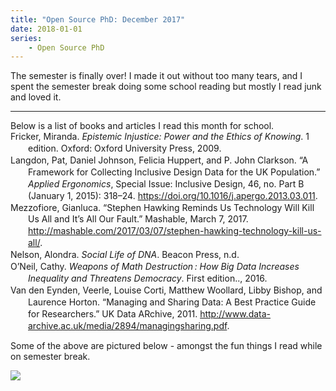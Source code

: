 ```yaml
---
title: "Open Source PhD: December 2017"
date: 2018-01-01
series: 
    - Open Source PhD
---
```


The semester is finally over! I made it out without too many tears, and I spent the semester break doing some school reading but mostly I read junk and loved it.

<hr>
Below is a list of books and articles I read this month for school.

<div class="csl-bib-body" style="line-height: 1.35; margin-left: 2em; text-indent:-2em;">
  <div class="csl-entry">Fricker, Miranda. <i>Epistemic Injustice: Power and the Ethics of Knowing</i>. 1 edition. Oxford: Oxford University Press, 2009.</div>
  <span class="Z3988" title="url_ver=Z39.88-2004&amp;ctx_ver=Z39.88-2004&amp;rfr_id=info%3Asid%2Fzotero.org%3A2&amp;rft_id=urn%3Aisbn%3A978-0-19-957052-2&amp;rft_val_fmt=info%3Aofi%2Ffmt%3Akev%3Amtx%3Abook&amp;rft.genre=book&amp;rft.btitle=Epistemic%20Injustice%3A%20Power%20and%20the%20Ethics%20of%20Knowing&amp;rft.place=Oxford&amp;rft.publisher=Oxford%20University%20Press&amp;rft.edition=1%20edition&amp;rft.aufirst=Miranda&amp;rft.aulast=Fricker&amp;rft.au=Miranda%20Fricker&amp;rft.date=2009-09-28&amp;rft.tpages=208&amp;rft.isbn=978-0-19-957052-2&amp;rft.language=English"></span>
  <div class="csl-entry">Langdon, Pat, Daniel Johnson, Felicia Huppert, and P. John Clarkson. “A Framework for Collecting Inclusive Design Data for the UK Population.” <i>Applied Ergonomics</i>, Special Issue: Inclusive Design, 46, no. Part B (January 1, 2015): 318–24. <a href="https://doi.org/10.1016/j.apergo.2013.03.011">https://doi.org/10.1016/j.apergo.2013.03.011</a>.</div>
  <span class="Z3988" title="url_ver=Z39.88-2004&amp;ctx_ver=Z39.88-2004&amp;rfr_id=info%3Asid%2Fzotero.org%3A2&amp;rft_id=info%3Adoi%2F10.1016%2Fj.apergo.2013.03.011&amp;rft_val_fmt=info%3Aofi%2Ffmt%3Akev%3Amtx%3Ajournal&amp;rft.genre=article&amp;rft.atitle=A%20framework%20for%20collecting%20inclusive%20design%20data%20for%20the%20UK%20population&amp;rft.jtitle=Applied%20Ergonomics&amp;rft.stitle=Applied%20Ergonomics&amp;rft.volume=46&amp;rft.issue=Part%20B&amp;rft.aufirst=Pat&amp;rft.aulast=Langdon&amp;rft.au=Pat%20Langdon&amp;rft.au=Daniel%20Johnson&amp;rft.au=Felicia%20Huppert&amp;rft.au=P.%20John%20Clarkson&amp;rft.date=2015-01-01&amp;rft.pages=318-324&amp;rft.spage=318&amp;rft.epage=324&amp;rft.issn=0003-6870"></span>
  <div class="csl-entry">Mezzofiore, Gianluca. “Stephen Hawking Reminds Us Technology Will Kill Us All and It’s All Our Fault.” Mashable, March 7, 2017. <a href="http://mashable.com/2017/03/07/stephen-hawking-technology-kill-us-all/">http://mashable.com/2017/03/07/stephen-hawking-technology-kill-us-all/</a>.</div>
  <span class="Z3988" title="url_ver=Z39.88-2004&amp;ctx_ver=Z39.88-2004&amp;rfr_id=info%3Asid%2Fzotero.org%3A2&amp;rft_val_fmt=info%3Aofi%2Ffmt%3Akev%3Amtx%3Adc&amp;rft.type=webpage&amp;rft.title=Stephen%20Hawking%20reminds%20us%20technology%20will%20kill%20us%20all%20and%20it's%20all%20our%20fault&amp;rft.description=%22We%20need%20to%20control%20this%20inherited%20instinct%20by%20our%20logic%20and%20reason.%22&amp;rft.identifier=http%3A%2F%2Fmashable.com%2F2017%2F03%2F07%2Fstephen-hawking-technology-kill-us-all%2F&amp;rft.aufirst=Gianluca&amp;rft.aulast=Mezzofiore&amp;rft.au=Gianluca%20Mezzofiore&amp;rft.date=2017-03-07"></span>
  <div class="csl-entry">Nelson, Alondra. <i>Social Life of DNA</i>. Beacon Press, n.d.</div>
  <span class="Z3988" title="url_ver=Z39.88-2004&amp;ctx_ver=Z39.88-2004&amp;rfr_id=info%3Asid%2Fzotero.org%3A2&amp;rft_id=urn%3Aisbn%3A978-0-8070-3301-2&amp;rft_val_fmt=info%3Aofi%2Ffmt%3Akev%3Amtx%3Abook&amp;rft.genre=book&amp;rft.btitle=Social%20Life%20of%20DNA&amp;rft.publisher=Beacon%20Press&amp;rft.aufirst=Alondra&amp;rft.aulast=Nelson&amp;rft.au=Alondra%20Nelson&amp;rft.isbn=978-0-8070-3301-2"></span>
  <div class="csl-entry">O’Neil, Cathy. <i>Weapons of Math Destruction : How Big Data Increases Inequality and Threatens Democracy</i>. First edition.., 2016.</div>
  <span class="Z3988" title="url_ver=Z39.88-2004&amp;ctx_ver=Z39.88-2004&amp;rfr_id=info%3Asid%2Fzotero.org%3A2&amp;rft_id=urn%3Aisbn%3A978-0-14-198541-1&amp;rft_val_fmt=info%3Aofi%2Ffmt%3Akev%3Amtx%3Abook&amp;rft.genre=book&amp;rft.btitle=Weapons%20of%20math%20destruction%20%3A%20how%20big%20data%20increases%20inequality%20and%20threatens%20democracy&amp;rft.edition=First%20edition..&amp;rft.aufirst=Cathy&amp;rft.aulast=O'Neil&amp;rft.au=Cathy%20O'Neil&amp;rft.date=2016&amp;rft.isbn=978-0-14-198541-1&amp;rft.language=eng"></span>
  <div class="csl-entry">Van den Eynden, Veerle, Louise Corti, Matthew Woollard, Libby Bishop, and Laurence Horton. “Managing and Sharing Data: A Best Practice Guide for Researchers.” UK Data ARchive, 2011. <a href="http://www.data-archive.ac.uk/media/2894/managingsharing.pdf">http://www.data-archive.ac.uk/media/2894/managingsharing.pdf</a>.</div>
  <span class="Z3988" title="url_ver=Z39.88-2004&amp;ctx_ver=Z39.88-2004&amp;rfr_id=info%3Asid%2Fzotero.org%3A2&amp;rft_val_fmt=info%3Aofi%2Ffmt%3Akev%3Amtx%3Adc&amp;rft.type=document&amp;rft.title=Managing%20and%20Sharing%20Data%3A%20A%20Best%20Practice%20Guide%20for%20Researchers&amp;rft.publisher=UK%20Data%20ARchive&amp;rft.identifier=http%3A%2F%2Fwww.data-archive.ac.uk%2Fmedia%2F2894%2Fmanagingsharing.pdf&amp;rft.aufirst=Veerle&amp;rft.aulast=Van%20den%20Eynden&amp;rft.au=Veerle%20Van%20den%20Eynden&amp;rft.au=Louise%20Corti&amp;rft.au=Matthew%20Woollard&amp;rft.au=Libby%20Bishop&amp;rft.au=Laurence%20Horton&amp;rft.date=2011"></span>
</div>

Some of the above are pictured below - amongst the fun things I read while on semester break.

<img src='https://raw.githubusercontent.com/drnikki/drnikki.github.io/master/_assets/2017-read.jpg' />

